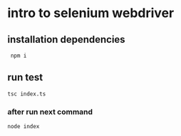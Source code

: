 # intro to selenium webdriver

## installation dependencies
` npm i`
## run test
`tsc index.ts`
### after run next command
`node index`